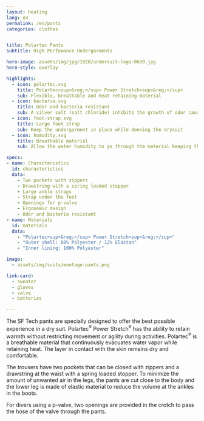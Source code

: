 ```yaml
---
layout: heating
lang: en
permalink: /en/pants
categories: clothes


title: Polartec Pants
subtitle: High Perfomance Undergarments

hero-image: assets/img/jpg/1920/undersuit-logo-0630.jpg
hero-style: overlay

highlights:
  - icon: polartec.svg
    title: Polartec<sup>&reg;</sup> Power Stretch<sup>&reg;</sup>
    sub: Flexible, breathable and heat retaining material
  - icon: bacteria.svg
    title: Odor and bacteria resistant
    sub: A silver salt (salt chloride) inhibits the growth of odor causing bacteria for the life of the garment
  - icon: foot-strap.svg
    title: Large foot strap
    sub: Keep the undergarment in place while donning the drysuit
  - icon: humidity.svg
    title: Breathable material
    sub: Allow the water humidity to go through the material keeping the skin dry and warm

specs:
- name: Characteristics
  id: characteristics
  data:
    - Two pockets with zippers
    - Drawstring with a spring loaded stopper
    - Large ankle straps
    - Strap under the feet
    - Openings for p-valve
    - Ergonomic design
    - Odor and bacteria resistant
- name: Materials
  id: materials
  data:
    - "Polartec<sup>&reg;</sup> Power Stretch<sup>&reg;</sup>"
    - "Outer shell: 88% Polyester / 12% Elastan"
    - "Inner lining: 100% Polyester"

image:
  - assets/img/suits/montage-pants.png

link-card:
  - sweater
  - gloves
  - valve
  - batteries

---
```

The SF Tech pants are specially designed to offer the best possible experience in a dry suit. Polartec<sup>&reg;</sup> Power Stretch<sup>&reg;</sup> has the ability to retain warmth without restricting movement or agility during activities. Polartec<sup>&reg;</sup> is a breathable material that continuously evacuates water vapor while retaining heat. The layer in contact with the skin remains dry and comfortable.

The trousers have two pockets that can be closed with zippers and a drawstring at the waist with a spring loaded stopper. To minimize the amount of unwanted air in the legs, the pants are cut close to the body and the lower leg is made of elastic material to reduce the volume at the ankles in the boots.

For divers using a p-valve, two openings are provided in the crotch to pass the hose of the valve through the pants.


